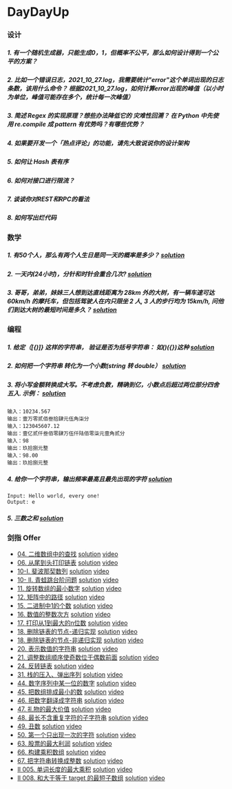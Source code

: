 # DayDayUp


### 设计

##### 1. 有一个随机生成器，只能生成0，1，但概率不公平，那么如何设计得到一个公平的方案？

##### 2. 比如一个错误日志，2021_10_27.log，我需要统计"error"这个单词出现的日志条数，该用什么命令？ 根据2021_10_27.log，如何计算error出现的峰值（以小时为单位，峰值可能存在多个，统计每一次峰值）

##### 3. 简述 Regex 的实现原理？想些办法降低它的 灾难性回溯？ 在 Python 中先使用 re.compile 成 pattern 有优势吗？有哪些优势？

##### 4. 如果要开发一个「热点评论」的功能，请先大致说说你的设计架构

##### 5. 如何让 Hash 表有序

##### 6. 如何对接口进行限流？

##### 7. 谈谈你对REST和RPC的看法

##### 8. 如何写出烂代码

### 数学

##### 1. 有50个人，那么有两个人生日是同一天的概率是多少？ [solution](./math/1_probability.md)

##### 2. 一天内(24小时)，分针和时针会重合几次? [solution](./math/2_duplicate.md)

##### 3. 哥哥，弟弟，妹妹三人想到达直线距离为 28km 外的大树，有一辆车速可达 60km/h 的摩托车，但包括驾驶人在内只限坐 2 人, 3 人的步行均为 15km/h, 问他们到达大树的最短时间是多久？ [solution](./math/3_short_time.md)


### 编程
##### 1. 给定（[{)]} 这样的字符串， 验证是否为括号字符串： 如()({})这种 [solution](./code/parentheses_1.py)

##### 2. 如何把一个字符串 转化为一个小数(string 转 double） [solution](./code/char2num_2.py)

##### 3. 将小写金额转换成大写。不考虑负数，精确到亿，小数点后超过两位部分四舍五入. 示例： [solution](./code/num2zhcn_3.py)
```
输入：10234.567
输出：壹万零贰佰叁拾肆元伍角柒分
输入：123045607.12
输出：壹亿贰仟叁佰零肆万伍仟陆佰零柒元壹角贰分
输入：98
输出：玖拾捌元整
输入：98.00
输出：玖拾捌元整
```

##### 4. 给你一个字符串，输出频率最高且最先出现的字符 [solution](./code/find_max_occur_char_4.py)
```
Input: Hello world, every one!
Output: e
```

##### 5. 三数之和 [solution](./code/three_sum_5.py)

### 剑指 Offer

- [04. 二维数组中的查找](https://leetcode-cn.com/problems/er-wei-shu-zu-zhong-de-cha-zhao-lcof/)     [solution](./offer/_04.py)      [video](https://www.bilibili.com/video/BV1Vi4y1o7vx/)
- [06. 从尾到头打印链表](https://leetcode-cn.com/problems/cong-wei-dao-tou-da-yin-lian-biao-lcof/)     [solution](./offer/_06.py)      [video](https://www.bilibili.com/video/BV1gZ4y1X7MZ/)
- [10-I. 斐波那契数列](https://leetcode-cn.com/problems/fei-bo-na-qi-shu-lie-lcof/)     [solution](./offer/_10_i.py)      [video](https://www.bilibili.com/video/BV1pY411H7d4/)
- [10- II. 青蛙跳台阶问题](https://leetcode-cn.com/problems/qing-wa-tiao-tai-jie-wen-ti-lcof/)     [solution](./offer/_10_ii.py)      [video](https://www.bilibili.com/video/BV1mR4y1W7G8/)
- [11. 旋转数组的最小数字](https://leetcode-cn.com/problems/xuan-zhuan-shu-zu-de-zui-xiao-shu-zi-lcof/)     [solution](./offer/_11.py)      [video](https://www.bilibili.com/video/BV1A44y177oj/)
- [12. 矩阵中的路径](https://leetcode-cn.com/problems/ju-zhen-zhong-de-lu-jing-lcof/)     [solution](./offer/_12.py)      [video](https://www.bilibili.com/video/BV1PQ4y1Y7RB/)
- [15. 二进制中1的个数](https://leetcode-cn.com/problems/er-jin-zhi-zhong-1de-ge-shu-lcof/)     [solution](./offer/_15.py)      [video](https://www.bilibili.com/video/BV1Um4y1X7Tb/)
- [16. 数值的整数次方](https://leetcode-cn.com/problems/shu-zhi-de-zheng-shu-ci-fang-lcof/)     [solution](./offer/_16.py)      [video](https://www.bilibili.com/video/BV1fq4y1w7tB/)
- [17. 打印从1到最大的n位数](https://leetcode-cn.com/problems/da-yin-cong-1dao-zui-da-de-nwei-shu-lcof/)     [solution](./offer/_17.py)      [video](https://www.bilibili.com/video/BV1za411q7v4/)
- [18. 删除链表的节点-递归实现](https://leetcode-cn.com/problems/shan-chu-lian-biao-de-jie-dian-lcof/)     [solution](./offer/_18_i.py)      [video](https://www.bilibili.com/video/BV1iY411H7Yc/)
- [18. 删除链表的节点-非递归实现](https://leetcode-cn.com/problems/shan-chu-lian-biao-de-jie-dian-lcof/)     [solution](./offer/_18_ii.py)      [video](https://www.bilibili.com/video/BV13F411B7c2/)
- [20. 表示数值的字符串](https://leetcode-cn.com/problems/biao-shi-shu-zhi-de-zi-fu-chuan-lcof/)     [solution](./offer/_20.py)      [video](https://www.bilibili.com/video/BV1ku41127L6/)
- [21. 调整数组顺序使奇数位于偶数前面](https://leetcode-cn.com/problems/diao-zheng-shu-zu-shun-xu-shi-qi-shu-wei-yu-ou-shu-qian-mian-lcof/)     [solution](./offer/_21.py)      [video](https://www.bilibili.com/video/BV1fi4y197NQ/)
- [24. 反转链表](https://leetcode-cn.com/problems/fan-zhuan-lian-biao-lcof/)     [solution](./offer/_24.py)      [video](https://www.bilibili.com/video/BV1b44y1J72N/)
- [31. 栈的压入、弹出序列](https://leetcode-cn.com/problems/zhan-de-ya-ru-dan-chu-xu-lie-lcof/)     [solution](./offer/_31.py)      [video](https://www.bilibili.com/video/BV1Ki4y1o7VZ/)
- [44. 数字序列中某一位的数字](https://leetcode-cn.com/problems/shu-zi-xu-lie-zhong-mou-yi-wei-de-shu-zi-lcof/)     [solution](./offer/_44.py)      [video](https://www.bilibili.com/video/BV1RU4y1T7Jp)
- [45. 把数组排成最小的数](https://leetcode-cn.com/problems/ba-shu-zu-pai-cheng-zui-xiao-de-shu-lcof/)      [solution](./offer/_45.py)       [video](https://www.bilibili.com/video/BV18b4y1b7YB/)
- [46. 把数字翻译成字符串](https://leetcode-cn.com/problems/ba-shu-zi-fan-yi-cheng-zi-fu-chuan-lcof/)       [solution](./offer/_46.py)      [video](https://www.bilibili.com/video/BV14M4y1P7kv/)
- [47. 礼物的最大价值](https://leetcode-cn.com/problems/li-wu-de-zui-da-jie-zhi-lcof/)      [solution](./offer/_47.py)   [video](https://www.bilibili.com/video/BV1uU4y1T7Aj/)
- [48. 最长不含重复字符的子字符串](https://leetcode-cn.com/problems/zui-chang-bu-han-zhong-fu-zi-fu-de-zi-zi-fu-chuan-lcof/)    [solution](./offer/_48.py)      [video](https://www.bilibili.com/video/BV1j3411b7sg/)
- [49. 丑数](https://leetcode-cn.com/problems/chou-shu-lcof/)       [solution](./code/_49.py)       [video](https://www.bilibili.com/video/BV1Wf4y1K7vr/)
- [50. 第一个只出现一次的字符](https://leetcode-cn.com/problems/di-yi-ge-zhi-chu-xian-yi-ci-de-zi-fu-lcof/)     [solution](./offer/_50.py)      [video](https://www.bilibili.com/video/BV1iq4y1B7PM/)
- [63. 股票的最大利润](https://leetcode-cn.com/problems/gu-piao-de-zui-da-li-run-lcof/)     [solution](./offer/_63.py)      [video](https://www.bilibili.com/video/BV1YU4y1K7yA/)
- [66. 构建乘积数组](https://leetcode-cn.com/problems/gou-jian-cheng-ji-shu-zu-lcof/)     [solution](./offer/_66.py)      [video](https://www.bilibili.com/video/BV1hF411z74E/)
- [67. 把字符串转换成整数](https://leetcode-cn.com/problems/ba-zi-fu-chuan-zhuan-huan-cheng-zheng-shu-lcof/)      [solution](./offer/_67.py)      [video](https://www.bilibili.com/video/BV1wQ4y1v7GW/)
- [II 005. 单词长度的最大乘积](https://leetcode-cn.com/problems/aseY1I/)      [solution](./offer/ii_005.py)       [video](https://www.bilibili.com/video/BV1N3411t7RT/)
- [II 008. 和大于等于 target 的最短子数组](https://leetcode-cn.com/problems/2VG8Kg/)      [solution](./offer/ii_008.py)       [video](https://www.bilibili.com/video/BV15P4y1G7SQ/)
